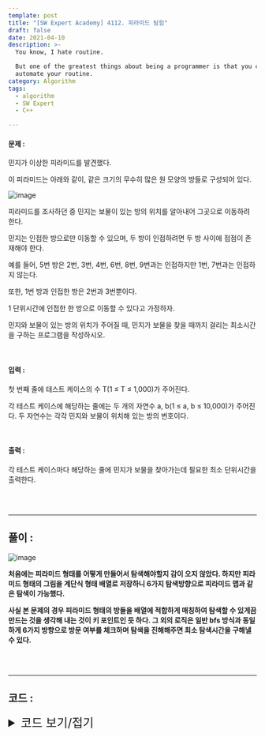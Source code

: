 ```yaml
---
template: post
title: "[SW Expert Academy] 4112. 피라미드 탐험"
draft: false
date: 2021-04-10
description: >-
  You know, I hate routine.

  But one of the greatest things about being a programmer is that you can
  automate your routine.
category: Algorithm
tags:
  - algorithm
  - SW Expert
  - C++

---
```




#### 문제 : 

민지가 이상한 피라미드를 발견했다.

이 피라미드는 아래와 같이, 같은 크기의 무수히 많은 원 모양의 방들로 구성되어 있다.

![image](https://user-images.githubusercontent.com/57346455/118002962-1a675780-b383-11eb-9806-1fe29a15ba80.png)

피라미드를 조사하던 중 민지는 보물이 있는 방의 위치를 알아내어 그곳으로 이동하려 한다.

민지는 인접한 방으로만 이동할 수 있으며, 두 방이 인접하려면 두 방 사이에 접점이 존재해야 한다.

예를 들어, 5번 방은 2번, 3번, 4번, 6번, 8번, 9번과는 인접하지만 1번, 7번과는 인접하지 않는다.

또한, 1번 방과 인접한 방은 2번과 3번뿐이다.

1 단위시간에 인접한 한 방으로 이동할 수 있다고 가정하자.

민지와 보물이 있는 방의 위치가 주어질 때, 민지가 보물을 찾을 때까지 걸리는 최소시간을 구하는 프로그램을 작성하시오.

<br/>

#### 입력 :

첫 번째 줄에 테스트 케이스의 수 T(1 ≤ T ≤ 1,000)가 주어진다.

각 테스트 케이스에 해당하는 줄에는 두 개의 자연수 a, b(1 ≤ a, b ≤ 10,000)가 주어진다. 두 자연수는 각각 민지와 보물이 위치해 있는 방의 번호이다.

<br/>

#### 출력 : 

각 테스트 케이스마다 해당하는 줄에 민지가 보물을 찾아가는데 필요한 최소 단위시간을 출력한다.

<br/>

<br/>

___

## 풀이 :

![image](https://user-images.githubusercontent.com/57346455/118003121-3e2a9d80-b383-11eb-8ff3-4d8ede246ad5.png)

**처음에는 피라미드 형태를 어떻게 만들어서 탐색해야할지 감이 오지 않았다. 하지만 피라미드 형태의 그림을 계단식 형태 배열로 저장하니 6가지 탐색방향으로 피라미드 맵과 같은 탐색이 가능했다.**

**사실 본 문제의 경우 피라미드 형태의 방들을 배열에 적합하게 매칭하여 탐색할 수 있게끔 만드는 것을 생각해 내는 것이 키 포인트인 듯 하다. 그 외의 로직은 일반 bfs 방식과 동일하게 6가지 방향으로 방문 여부를 체크하며 탐색을 진해해주면 최소 탐색시간을 구해낼 수 있다.**

<br/>

<br/>

---

## 코드 :

<details>
<summary style="cursor:pointer; font-size:1.5rem">
	코드 보기/접기
</summary>

```c++
#include <iostream>
#include <cstring>
#include <queue>

using namespace std;
typedef struct Qnode {
    int x, y, cnt;
}Qnode;
int map[150][150], fin, di[6] = {0, 1, 1, 0, -1, -1}, dj[6] = {1, 1, 0, -1, -1, 0};
bool visit[150][150];

void init() {
    int num = 1;
    for(int i=1; i<150; i++){
        for(int j=1; j<=i; j++) {
            map[i][j] = num++;
            if(num>10000) return;
        }
    }
}

int bfs(int stx, int sty) {
    memset(visit, false, sizeof(visit));
    queue<Qnode> q;
    q.push(Qnode{stx, sty, 0});
    visit[stx][sty] = true;

    while(!q.empty()) {
        int curx = q.front().x, cury = q.front().y, curcnt = q.front().cnt;
        q.pop();
        if(map[curx][cury] == fin) return curcnt;

        for(int k=0; k<6; k++) {
            int cmpx = curx + di[k], cmpy = cury + dj[k];
            if(cmpx < 1 || cmpx >=150 || cmpy < 1 || cmpy >= 150) continue;
            if(!map[cmpx][cmpy] || visit[cmpx][cmpy]) continue;
            q.push(Qnode{cmpx, cmpy, curcnt + 1});
            visit[cmpx][cmpy] = true;
        }
    }
}

int testCase() {
    int start, cmpsum = 0, stx, sty;
    cin >> start >> fin;

    for(int i=1; i<150; i++) {
        cmpsum += i;
    	if(cmpsum >= start) {
            for(int j=1; j<=i; j++)
                if(map[i][j] == start) {
                    stx = i;
                    sty = j;
                    break;
                }
            break;
        }
    }

    return bfs(stx, sty);
}

int main() {
    init();

    int tc;
    cin >> tc;
    for(int k=1; k<=tc; k++)
        cout << '#' << k << ' ' << testCase() << '\n';
    return 0;
}
```

</details>
<br/>

<br/>

